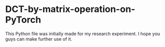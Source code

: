 # DCT-by-matrix-operation-on-PyTorch
This Python file was initially made for my research experiment. I hope you guys can make further use of it.

